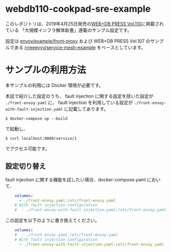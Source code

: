 # webdb110-cookpad-sre-example
このレポジトリは、2019年4月25日発売の[WEB+DB PRESS Vol.110](http://gihyo.jp/magazine/wdpress/archive/2019/vol110)に掲載されている 「大規模インフラ解体新書」連載のサンプル設定です。

設定は [envoy/example/front-proxy](https://github.com/envoyproxy/envoy/tree/adda57914297f4179ae29e4bb34685124f3e516b/examples/front-proxy) および WEB+DB PRESS Vol.107 のサンプルである [rrreeeyyy/service-mesh-example](https://github.com/rrreeeyyy/service-mesh-example) をベースとしています。

# サンプルの利用方法
本サンプルの利用には Docker 環境が必要です。

本誌で紹介した設定のうち、 fault injection に関する設定を除いた設定が `./front-envoy.yaml` に、
fault injection を利用している設定が `./front-envoy-with-fault-injection.yaml` に記載してあります。

```
$ docker-compose up --build
```

で起動し、

```
$ curl localhost:8000/service/1
```

でアクセス可能です。

## 設定切り替え
fault injection に関する機能を試したい場合、docker-compose.yaml において、

```yaml
    volumes:
      - ./front-envoy.yaml:/etc/front-envoy.yaml
    # With fault injection configuration
    #  - ./front-envoy-with-fault-injection.yaml:/etc/front-envoy.yaml
```

この設定を以下のように書き換えてください。

```yaml
    volumes:
    #  - ./front-envoy.yaml:/etc/front-envoy.yaml
    # With fault injection configuration
      - ./front-envoy-with-fault-injection.yaml:/etc/front-envoy.yaml
```
